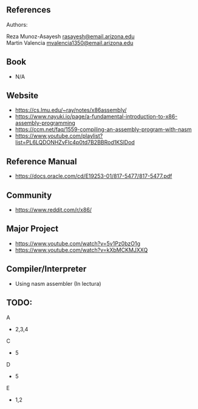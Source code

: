 References
------------

Authors:

Reza Munoz-Asayesh [rasayesh@email.arizona.edu](mailto:rasayesh@email.arizona.edu)  
Martin Valencia    [mvalencia1350@email.arizona.edu](mailto:mvalencia1350@email.arizona.edu)  

## Book
* N/A

## Website
* https://cs.lmu.edu/~ray/notes/x86assembly/
* https://www.nayuki.io/page/a-fundamental-introduction-to-x86-assembly-programming
* https://ccm.net/faq/1559-compiling-an-assembly-program-with-nasm
* https://www.youtube.com/playlist?list=PL6LQDONHZvFIc4p0td7B2BBRod1KSlDod

## Reference Manual
* https://docs.oracle.com/cd/E19253-01/817-5477/817-5477.pdf

## Community
* https://www.reddit.com/r/x86/

## Major Project
* https://www.youtube.com/watch?v=5v1Pz0bzO1g
* https://www.youtube.com/watch?v=kXbMCKMJXXQ

## Compiler/Interpreter 
* Using nasm assembler (In lectura)



TODO:
-----------
A 
- 2,3,4

C 
- 5

D 
- 5

E 
- 1,2

